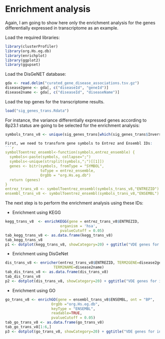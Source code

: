 ﻿
# Enrichment analysis

Again, I am going to show here only the enrichment analysis for the genes differentially expressed in transcriptome as an example. 

Load the required libraries: 
```r
library(clusterProfiler)
library(org.Hs.eg.db)
library(enrichplot)
library(ggplot2)
library(ggupset)
```

Load the DisGeNET database:
```r
gda <- read.delim("curated_gene_disease_associations.tsv.gz")
disease2gene <- gda[, c("diseaseId", "geneId")]
disease2name <- gda[, c("diseaseId", "diseaseName")]
```

Load the top genes for the transcriptome results.
```r
load("sig_genes_trans.Rdata")
```

For instance, the variance differentially expressed genes according to 8p23.1 status are going to be selected for the enrichment analysis:
```r
symbols_trans_v8 <- unique(sig_genes_trans[which(sig_genes_trans$Inversion=="8p23.1" & sig_genes_trans$Type_analysis=="Variance"),]$Gene_Symbol)

First, we need to transform gene symbols to Entrez and Ensembl IDs:
```r
symbolToentrez_ensembl<-function(symbols,entrez_ensemble) {
  symbols<-paste(symbols, collapse=";")
  symbols<-unique(strsplit(symbols,";")[[1]])
  genes <- bitr(symbols, fromType = "SYMBOL",
                toType = entrez_ensemble,
                OrgDb = "org.Hs.eg.db")
  return (genes)
}
entrez_trans_v8 <- symbolToentrez_ensembl(symbols_trans_v8,"ENTREZID")
ensembl_trans_v8 <- symbolToentrez_ensembl(symbols_trans_v8,"ENSEMBL")
```
The next step is to perform the enrichment analysis using these IDs:
* Enrichment using KEGG
```r
kegg_trans_v8  <- enrichKEGG(gene = entrez_trans_v8$ENTREZID,
                         organism = 'hsa',
                         pvalueCutoff = 0.05)
tab_kegg_trans_v8 <- as.data.frame(kegg_trans_v8)
tab_kegg_trans_v8 
p1 <- dotplot(kegg_trans_v8, showCategory=20) + ggtitle("VDE genes for inversion 8p23.1 (KEGG enrichment)")
```
* Enrichment using DisGeNet
```r
dis_trans_v8 <- enricher(entrez_trans_v8$ENTREZID, TERM2GENE=disease2gene,
                      TERM2NAME=disease2name)
tab_dis_trans_v8 <- as.data.frame(dis_trans_v8)
tab_dis_trans_v8 
p2 <- dotplot(dis_trans_v8, showCategory=20) + ggtitle("VDE genes for inversion 8p23.1 (DisGeNET enrichment)")
```
* Enrichment using GO
```r
go_trans_v8 <- enrichGO(gene = ensembl_trans_v8$ENSEMBL, ont = "BP",
                     OrgDb ="org.Hs.eg.db",
                     keyType = "ENSEMBL",
                     readable=TRUE,
                     pvalueCutoff = 0.05)
tab_go_trans_v8 <- as.data.frame(go_trans_v8)
tab_go_trans_v8[1:6,] 
p3 <- dotplot(go_trans_v8, showCategory=20) + ggtitle("VDE genes for inversion 8p23.1 (GO enrichment)")
```

